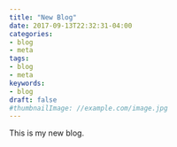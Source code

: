```yaml
---
title: "New Blog"
date: 2017-09-13T22:32:31-04:00
categories:
- blog
- meta
tags:
- blog
- meta
keywords:
- blog
draft: false
#thumbnailImage: //example.com/image.jpg
---
```

This is my new blog.
<!--more-->
